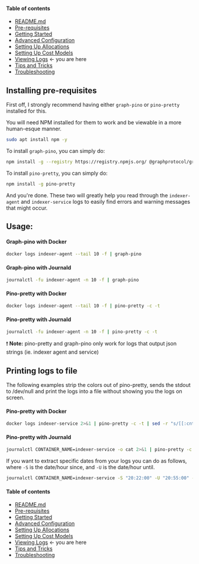 #### Table of contents

- [README.md](https://github.com/StakeSquid/graphprotocol-mainnet-docker/blob/README.md)
- [Pre-requisites](https://github.com/StakeSquid/graphprotocol-mainnet-docker/blob/docs/pre-requisites.md)
- [Getting Started](https://github.com/StakeSquid/graphprotocol-mainnet-docker/blob/docs/getting-started.md)
- [Advanced Configuration](https://github.com/StakeSquid/graphprotocol-mainnet-docker/blob/docs/advanced-config.md)
- [Setting Up Allocations](https://github.com/StakeSquid/graphprotocol-mainnet-docker/blob/docs/allocations.md)
- [Setting Up Cost Models](https://github.com/StakeSquid/graphprotocol-mainnet-docker/blob/docs/costmodels.md)
- [Viewing Logs](https://github.com/StakeSquid/graphprotocol-mainnet-docker/blob/docs/logs.md) <- you are here
- [Tips and Tricks](https://github.com/StakeSquid/graphprotocol-mainnet-docker/blob/docs/tips.md)
- [Troubleshooting](https://github.com/StakeSquid/graphprotocol-mainnet-docker/blob/docs/troubleshooting.md)






## Installing pre-requisites


First off, I strongly recommend having either `graph-pino` or `pino-pretty` installed for this.

You will need NPM installed for them to work and be viewable in a more human-esque manner.

```bash
sudo apt install npm -y

```

To install `graph-pino`, you can simply do:

```bash
npm install -g --registry https://registry.npmjs.org/ @graphprotocol/graph-pino

```

To install `pino-pretty`, you can simply do:

```bash
npm install -g pino-pretty

```

And you're done. These two will greatly help you read through the `indexer-agent` and `indexer-service` logs to easily find errors and warning messages that might occur.

## Usage:

#### Graph-pino with Docker

```bash
docker logs indexer-agent --tail 10 -f | graph-pino

```

#### Graph-pino with Journald

```bash
journalctl -fu indexer-agent -n 10 -f | graph-pino

```

#### Pino-pretty with Docker

```bash
docker logs indexer-agent --tail 10 -f | pino-pretty -c -t

```

#### Pino-pretty with Journald

```bash
journalctl -fu indexer-agent -n 10 -f | pino-pretty -c -t

```

:exclamation: **Note:** pino-pretty and graph-pino only work for logs that output json strings (ie. indexer agent and service)

## Printing logs to file

The following examples strip the colors out of pino-pretty, sends the stdout to /dev/null and print the logs into a file without showing you the logs on screen.

#### Pino-pretty with Docker

```bash
docker logs indexer-service 2>&1 | pino-pretty -c -t | sed -r "s/[[:cntrl:]]\[[0-9]{1,3}m//g" | tee service.log &> /dev/null &
```



#### Pino-pretty with Journald

```bash
journalctl CONTAINER_NAME=indexer-service -o cat 2>&1 | pino-pretty -c -t | sed -r "s/[[:cntrl:]]\[[0-9]{1,3}m//g" | tee service.log &> /dev/null &
```

If you want to extract specific dates from your logs you can do as follows, where `-S` is the date/hour since, and `-U` is the date/hour until.

```bash
journalctl CONTAINER_NAME=indexer-service -S "20:22:00" -U "20:55:00" -o cat 2>&1 | pino-pretty -c -t | sed -r "s/[[:cntrl:]]\[[0-9]{1,3}m//g" | tee service.log &> /dev/null &
```





#### Table of contents

- [README.md](https://github.com/StakeSquid/graphprotocol-mainnet-docker/blob/README.md)
- [Pre-requisites](https://github.com/StakeSquid/graphprotocol-mainnet-docker/blob/docs/pre-requisites.md)
- [Getting Started](https://github.com/StakeSquid/graphprotocol-mainnet-docker/blob/docs/getting-started.md)
- [Advanced Configuration](https://github.com/StakeSquid/graphprotocol-mainnet-docker/blob/docs/advanced-config.md)
- [Setting Up Allocations](https://github.com/StakeSquid/graphprotocol-mainnet-docker/blob/docs/allocations.md)
- [Setting Up Cost Models](https://github.com/StakeSquid/graphprotocol-mainnet-docker/blob/docs/costmodels.md)
- [Viewing Logs](https://github.com/StakeSquid/graphprotocol-mainnet-docker/blob/docs/logs.md) <- you are here
- [Tips and Tricks](https://github.com/StakeSquid/graphprotocol-mainnet-docker/blob/docs/tips.md)
- [Troubleshooting](https://github.com/StakeSquid/graphprotocol-mainnet-docker/blob/docs/troubleshooting.md)
